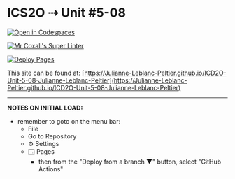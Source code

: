 # ICS2O ⇢ Unit #5-08

[![Open in Codespaces](https://classroom.github.com/assets/launch-codespace-7f7980b617ed060a017424585567c406b6ee15c891e84e1186181d67ecf80aa0.svg)](https://classroom.github.com/open-in-codespaces?assignment_repo_id=15033459)

[![Mr Coxall's Super Linter](https://github.com/Julianne-Leblanc-Peltier/ICD2O-Unit-5-08-Julianne-Leblanc-Peltier/workflows/Mr%20Coxall's%20Super%20Linter/badge.svg)](https://github.com/Julianne-Leblanc-Peltier/ICD2O-Unit-5-08-Julianne-Leblanc-Peltier/actions)

[![Deploy Pages](https://github.com/Julianne-Leblanc-Peltier/ICD2O-Unit-5-08-Julianne-Leblanc-Peltier/workflows/Deploy%20Pages/badge.svg)](https://github.com/Julianne-Leblanc-Peltier/ICD2O-Unit-5-08-Julianne-Leblanc-Peltier/actions)

This site can be found at: [https://Julianne-Leblanc-Peltier.github.io/ICD2O-Unit-5-08-Julianne-Leblanc-Peltier](https://Julianne-Leblanc-Peltier.github.io/ICD2O-Unit-5-08-Julianne-Leblanc-Peltier)

---

**NOTES ON INITIAL LOAD:**
- remember to goto on the menu bar:
  - File
  - Go to Repository
  - ⚙ Settings
  - 🗔 Pages
    - then from the "Deploy from a branch ▼" button, select "GitHub Actions"
